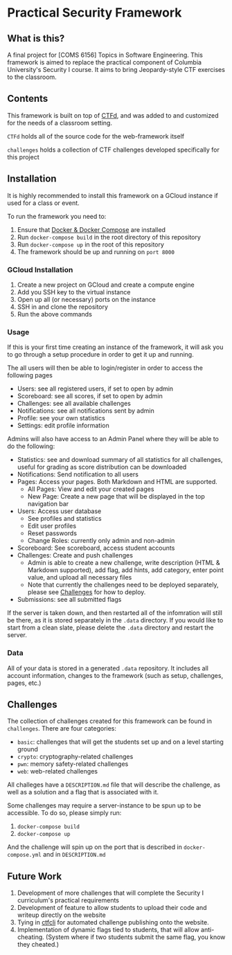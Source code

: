 # Practical Security Framework

## What is this?

A final project for [COMS 6156] Topics in Software Engineering. This framework is aimed to replace the practical component of Columbia University's Security I course. It aims to bring Jeopardy-style CTF exercises to the classroom.

## Contents

This framework is built on top of [CTFd](https://github.com/CTFd/CTFd), and was added to and customized for the needs of a classroom setting.

`CTFd` holds all of the source code for the web-framework itself

`challenges` holds a collection of CTF challenges developed specifically for this project

## Installation

It is highly recommended to install this framework on a GCloud instance if used for a class or event.

To run the framework you need to:

1. Ensure that [Docker & Docker Compose](https://docs.docker.com/get-docker/) are installed
2. Run `docker-compose build` in the root directory of this repository
3. Run `docker-compose up` in the root of this repository
4. The framework should be up and running on `port 8000`

### GCloud Installation

1. Create a new project on GCloud and create a compute engine
2. Add you SSH key to the virtual instance
3. Open up all (or necessary) ports on the instance
4. SSH in and clone the repository
5. Run the above commands

### Usage

If this is your first time creating an instance of the framework, it will ask you to go through a setup procedure in order to get it up and running.

The all users will then be able to login/register in order to access the following pages
- Users: see all registered users, if set to open by admin
- Scoreboard: see all scores, if set to open by admin
- Challenges: see all available challenges
- Notifications: see all notifications sent by admin
- Profile: see your own statistics
- Settings: edit profile information

Admins will also have access to an Admin Panel where they will be able to do the following:

- Statistics: see and download summary of all statistics for all challenges, useful for grading as score distribution can be downloaded
- Notifications: Send notification to all users
- Pages: Access your pages. Both Markdown and HTML are supported.
  - All Pages: View and edit your created pages
  - New Page: Create a new page that will be displayed in the top navigation bar
- Users: Access user database
  - See profiles and statistics
  - Edit user profiles
  - Reset passwords
  - Change Roles: currently only admin and non-admin
- Scoreboard: See scoreboard, access student accounts
- Challenges: Create and push challenges
  - Admin is able to create a new challenge, write description (HTML & Markdown supported), add flag, add hints, add category, enter point value, and upload all necessary files
  - Note that currently the challenges need to be deployed separately, please see [Challenges](#challenges) for how to deploy.
- Submissions: see all submitted flags

If the server is taken down, and then restarted all of the infomration will still be there, as it is stored separately in the `.data` directory. If you would like to start from a clean slate, please delete the `.data` directory and restart the server.

### Data

All of your data is stored in a generated `.data` repository. It includes all account information, changes to the framework (such as setup, challenges, pages, etc.)

## Challenges

The collection of challenges created for this framework can be found in `challenges`. There are four categories:

- `basic`: challenges that will get the students set up and on a level starting ground
- `crypto`: cryptography-related challenges
- `pwn`: memory safety-related challenges
- `web`: web-related challenges

All challeges have a `DESCRIPTION.md` file that will describe the challenge, as well as a solution and a flag that is associated with it.

Some challenges may require a server-instance to be spun up to be accessible. To do so, please simply run:

1. `docker-compose build`
2. `docker-compose up`

And the challenge will spin up on the port that is described in `docker-compose.yml` and in `DESCRIPTION.md`

## Future Work

1. Development of more challenges that will complete the Security I curriculum's practical requirements
2. Development of feature to allow students to upload their code and writeup directly on the website
3. Tying in [ctfcli](https://github.com/CTFd/ctfcli) for automated challenge publishing onto the website.
4. Implementation of dynamic flags tied to students, that will allow anti-cheating. (System where if two students submit the same flag, you know they cheated.)
